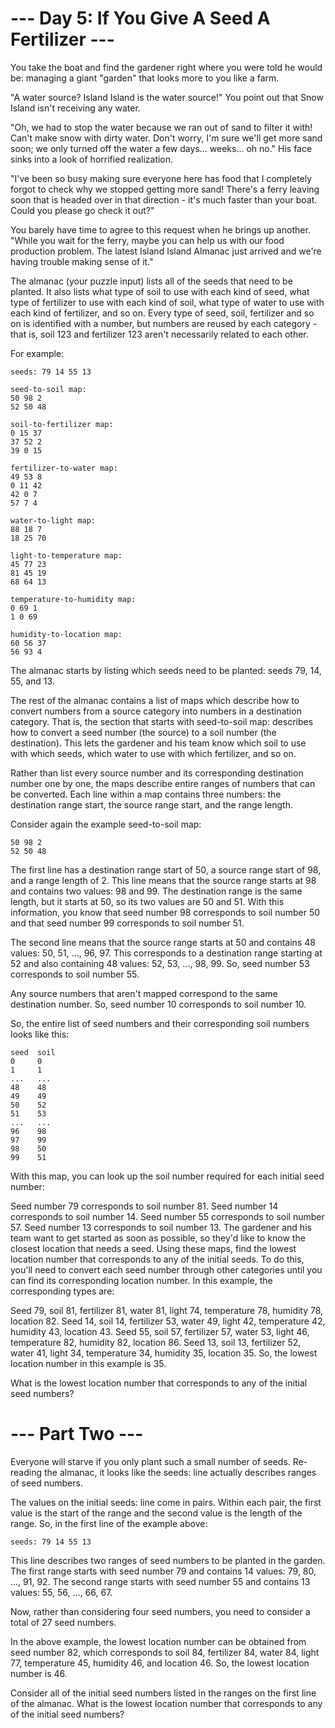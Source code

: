 # --- Day 5: If You Give A Seed A Fertilizer ---

You take the boat and find the gardener right where you were told he would be: managing a giant "garden" that looks more to you like a farm.

"A water source? Island Island is the water source!" You point out that Snow Island isn't receiving any water.

"Oh, we had to stop the water because we ran out of sand to filter it with! Can't make snow with dirty water. Don't worry, I'm sure we'll get more sand soon; we only turned off the water a few days... weeks... oh no." His face sinks into a look of horrified realization.

"I've been so busy making sure everyone here has food that I completely forgot to check why we stopped getting more sand! There's a ferry leaving soon that is headed over in that direction - it's much faster than your boat. Could you please go check it out?"

You barely have time to agree to this request when he brings up another. "While you wait for the ferry, maybe you can help us with our food production problem. The latest Island Island Almanac just arrived and we're having trouble making sense of it."

The almanac (your puzzle input) lists all of the seeds that need to be planted. It also lists what type of soil to use with each kind of seed, what type of fertilizer to use with each kind of soil, what type of water to use with each kind of fertilizer, and so on. Every type of seed, soil, fertilizer and so on is identified with a number, but numbers are reused by each category - that is, soil 123 and fertilizer 123 aren't necessarily related to each other.

For example:

```
seeds: 79 14 55 13

seed-to-soil map:
50 98 2
52 50 48

soil-to-fertilizer map:
0 15 37
37 52 2
39 0 15

fertilizer-to-water map:
49 53 8
0 11 42
42 0 7
57 7 4

water-to-light map:
88 18 7
18 25 70

light-to-temperature map:
45 77 23
81 45 19
68 64 13

temperature-to-humidity map:
0 69 1
1 0 69

humidity-to-location map:
60 56 37
56 93 4
```

The almanac starts by listing which seeds need to be planted: seeds 79, 14, 55, and 13.

The rest of the almanac contains a list of maps which describe how to convert numbers from a source category into numbers in a destination category. That is, the section that starts with seed-to-soil map: describes how to convert a seed number (the source) to a soil number (the destination). This lets the gardener and his team know which soil to use with which seeds, which water to use with which fertilizer, and so on.

Rather than list every source number and its corresponding destination number one by one, the maps describe entire ranges of numbers that can be converted. Each line within a map contains three numbers: the destination range start, the source range start, and the range length.

Consider again the example seed-to-soil map:

```
50 98 2
52 50 48
```

The first line has a destination range start of 50, a source range start of 98, and a range length of 2. This line means that the source range starts at 98 and contains two values: 98 and 99. The destination range is the same length, but it starts at 50, so its two values are 50 and 51. With this information, you know that seed number 98 corresponds to soil number 50 and that seed number 99 corresponds to soil number 51.

The second line means that the source range starts at 50 and contains 48 values: 50, 51, ..., 96, 97. This corresponds to a destination range starting at 52 and also containing 48 values: 52, 53, ..., 98, 99. So, seed number 53 corresponds to soil number 55.

Any source numbers that aren't mapped correspond to the same destination number. So, seed number 10 corresponds to soil number 10.

So, the entire list of seed numbers and their corresponding soil numbers looks like this:

```
seed  soil
0     0
1     1
...   ...
48    48
49    49
50    52
51    53
...   ...
96    98
97    99
98    50
99    51
```

With this map, you can look up the soil number required for each initial seed number:

Seed number 79 corresponds to soil number 81.
Seed number 14 corresponds to soil number 14.
Seed number 55 corresponds to soil number 57.
Seed number 13 corresponds to soil number 13.
The gardener and his team want to get started as soon as possible, so they'd like to know the closest location that needs a seed. Using these maps, find the lowest location number that corresponds to any of the initial seeds. To do this, you'll need to convert each seed number through other categories until you can find its corresponding location number. In this example, the corresponding types are:

Seed 79, soil 81, fertilizer 81, water 81, light 74, temperature 78, humidity 78, location 82.
Seed 14, soil 14, fertilizer 53, water 49, light 42, temperature 42, humidity 43, location 43.
Seed 55, soil 57, fertilizer 57, water 53, light 46, temperature 82, humidity 82, location 86.
Seed 13, soil 13, fertilizer 52, water 41, light 34, temperature 34, humidity 35, location 35.
So, the lowest location number in this example is 35.

What is the lowest location number that corresponds to any of the initial seed numbers?

# --- Part Two ---

Everyone will starve if you only plant such a small number of seeds. Re-reading the almanac, it looks like the seeds: line actually describes ranges of seed numbers.

The values on the initial seeds: line come in pairs. Within each pair, the first value is the start of the range and the second value is the length of the range. So, in the first line of the example above:

```
seeds: 79 14 55 13
```

This line describes two ranges of seed numbers to be planted in the garden. The first range starts with seed number 79 and contains 14 values: 79, 80, ..., 91, 92. The second range starts with seed number 55 and contains 13 values: 55, 56, ..., 66, 67.

Now, rather than considering four seed numbers, you need to consider a total of 27 seed numbers.

In the above example, the lowest location number can be obtained from seed number 82, which corresponds to soil 84, fertilizer 84, water 84, light 77, temperature 45, humidity 46, and location 46. So, the lowest location number is 46.

Consider all of the initial seed numbers listed in the ranges on the first line of the almanac. What is the lowest location number that corresponds to any of the initial seed numbers?